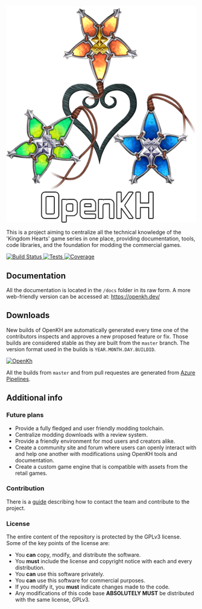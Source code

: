 <p align="center">
  <img src="./images/OpenKH.png" width="540">
</p>

This is a project aiming to centralize all the technical knowledge of the 'Kingdom Hearts' game series in one place, providing documentation, tools, code libraries, and the foundation for modding the commercial games.

[![Build Status](https://dev.azure.com/xeeynamo/OpenKH/_apis/build/status/Xeeynamo.OpenKh?branchName=master) ![Tests](https://img.shields.io/azure-devops/tests/xeeynamo/OpenKh/4) ![Coverage](https://img.shields.io/azure-devops/coverage/xeeynamo/OpenKh/4)](https://dev.azure.com/xeeynamo/OpenKH/_build/latest?definitionId=4&branchName=master)


## Documentation

All the documentation is located in the `/docs` folder in its raw form. A more web-friendly version can be accessed at: https://openkh.dev/

## Downloads

New builds of OpenKH are automatically generated every time one of the contributors inspects and approves a new proposed feature or fix. Those builds are considered stable as they are built from the `master` branch. The version format used in the builds is `YEAR.MONTH.DAY.BUILDID`.

[![OpenKh](https://img.shields.io/badge/OpenKh-Download-blue.svg)](https://github.com/Xeeynamo/OpenKh/releases)

All the builds from `master` and from pull requestes are generated from [Azure Pipelines](https://dev.azure.com/xeeynamo/OpenKH/_build).

## Additional info

### Future plans

* Provide a fully fledged and user friendly modding toolchain.
* Centralize modding downloads with a review system.
* Provide a friendly environment for mod users and creators alike.
* Create a community site and forum where users can openly interact with and help one another with modifications using OpenKH tools and documentation.
* Create a custom game engine that is compatible with assets from the retail games.


### Contribution

There is a [guide](CONTRIBUTING.md) describing how to contact the team and contribute to the project.


### License

The entire content of the repository is protected by the GPLv3 license. Some of the key points of the license are:

- You **can** copy, modify, and distribute the software.
- You **must** include the license and copyright notice with each and every distribution.
- You **can** use this software privately.
- You **can** use this software for commercial purposes.
- If you modify it, you **must** indicate changes made to the code.
- Any modifications of this code base **ABSOLUTELY MUST** be distributed with the same license, GPLv3.
